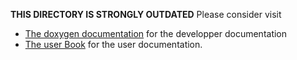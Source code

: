 **THIS DIRECTORY IS STRONGLY OUTDATED**
Please consider visit
- [The doxygen documentation](http://doc.feelpp.org) for the developper documentation
- [The user Book](http://book.feelpp.org) for the user documentation.

